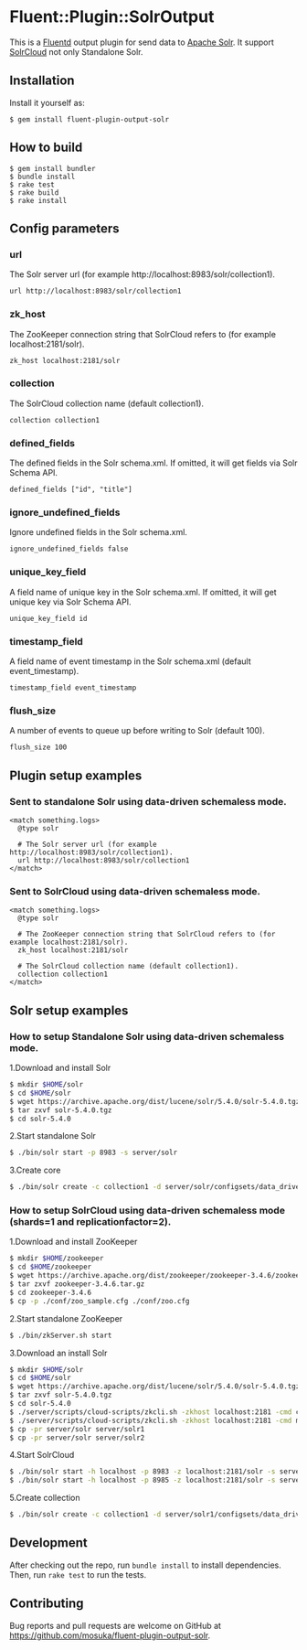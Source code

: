 # Fluent::Plugin::SolrOutput

This is a [Fluentd](http://fluentd.org/) output plugin for send data to [Apache Solr](http://lucene.apache.org/solr/). It support [SolrCloud](https://cwiki.apache.org/confluence/display/solr/SolrCloud) not only Standalone Solr.

## Installation

Install it yourself as:

```
$ gem install fluent-plugin-output-solr
```

## How to build

```
$ gem install bundler
$ bundle install
$ rake test
$ rake build
$ rake install
```

## Config parameters

### url

The Solr server url (for example http://localhost:8983/solr/collection1).

```
url http://localhost:8983/solr/collection1
```

### zk_host

The ZooKeeper connection string that SolrCloud refers to (for example localhost:2181/solr).

```
zk_host localhost:2181/solr
```

### collection

The SolrCloud collection name (default collection1).

```
collection collection1
```

### defined_fields

The defined fields in the Solr schema.xml. If omitted, it will get fields via Solr Schema API.

```
defined_fields ["id", "title"]
```

### ignore_undefined_fields

Ignore undefined fields in the Solr schema.xml.

```
ignore_undefined_fields false
```

### unique_key_field

A field name of unique key in the Solr schema.xml. If omitted, it will get unique key via Solr Schema API.

```
unique_key_field id
```

### timestamp_field

A field name of event timestamp in the Solr schema.xml (default event_timestamp).

```
timestamp_field event_timestamp
```

### flush_size

A number of events to queue up before writing to Solr (default 100).

```
flush_size 100
```


## Plugin setup examples

### Sent to standalone Solr using data-driven schemaless mode.
```
<match something.logs>
  @type solr

  # The Solr server url (for example http://localhost:8983/solr/collection1).
  url http://localhost:8983/solr/collection1
</match>
```

### Sent to SolrCloud using data-driven schemaless mode.
```
<match something.logs>
  @type solr

  # The ZooKeeper connection string that SolrCloud refers to (for example localhost:2181/solr).
  zk_host localhost:2181/solr

  # The SolrCloud collection name (default collection1).
  collection collection1
</match>
```

## Solr setup examples

### How to setup Standalone Solr using data-driven schemaless mode.

1.Download and install Solr

```sh
$ mkdir $HOME/solr
$ cd $HOME/solr
$ wget https://archive.apache.org/dist/lucene/solr/5.4.0/solr-5.4.0.tgz
$ tar zxvf solr-5.4.0.tgz
$ cd solr-5.4.0
```

2.Start standalone Solr

```sh
$ ./bin/solr start -p 8983 -s server/solr
```

3.Create core

```sh
$ ./bin/solr create -c collection1 -d server/solr/configsets/data_driven_schema_configs -n collection1_configs
```

### How to setup SolrCloud using data-driven schemaless mode (shards=1 and replicationfactor=2).

1.Download and install ZooKeeper

```sh
$ mkdir $HOME/zookeeper
$ cd $HOME/zookeeper
$ wget https://archive.apache.org/dist/zookeeper/zookeeper-3.4.6/zookeeper-3.4.6.tar.gz
$ tar zxvf zookeeper-3.4.6.tar.gz
$ cd zookeeper-3.4.6
$ cp -p ./conf/zoo_sample.cfg ./conf/zoo.cfg
```

2.Start standalone ZooKeeper

```sh
$ ./bin/zkServer.sh start
```

3.Download an install Solr

```sh
$ mkdir $HOME/solr
$ cd $HOME/solr
$ wget https://archive.apache.org/dist/lucene/solr/5.4.0/solr-5.4.0.tgz
$ tar zxvf solr-5.4.0.tgz
$ cd solr-5.4.0
$ ./server/scripts/cloud-scripts/zkcli.sh -zkhost localhost:2181 -cmd clear /solr
$ ./server/scripts/cloud-scripts/zkcli.sh -zkhost localhost:2181 -cmd makepath /solr
$ cp -pr server/solr server/solr1
$ cp -pr server/solr server/solr2
```

4.Start SolrCloud

```sh
$ ./bin/solr start -h localhost -p 8983 -z localhost:2181/solr -s server/solr1
$ ./bin/solr start -h localhost -p 8985 -z localhost:2181/solr -s server/solr2
```

5.Create collection

```sh
$ ./bin/solr create -c collection1 -d server/solr1/configsets/data_driven_schema_configs -n collection1_configs -shards 1 -replicationFactor 2
```

## Development

After checking out the repo, run `bundle install` to install dependencies. Then, run `rake test` to run the tests.

## Contributing

Bug reports and pull requests are welcome on GitHub at https://github.com/mosuka/fluent-plugin-output-solr.
